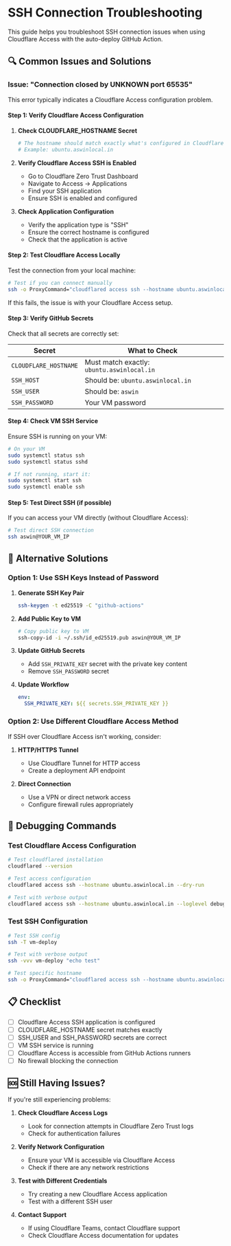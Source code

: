 # SSH Connection Troubleshooting

This guide helps you troubleshoot SSH connection issues when using Cloudflare Access with the auto-deploy GitHub Action.

## 🔍 Common Issues and Solutions

### Issue: "Connection closed by UNKNOWN port 65535"

This error typically indicates a Cloudflare Access configuration problem.

#### **Step 1: Verify Cloudflare Access Configuration**

1. **Check CLOUDFLARE_HOSTNAME Secret**
   ```bash
   # The hostname should match exactly what's configured in Cloudflare Access
   # Example: ubuntu.aswinlocal.in
   ```

2. **Verify Cloudflare Access SSH is Enabled**
   - Go to Cloudflare Zero Trust Dashboard
   - Navigate to Access → Applications
   - Find your SSH application
   - Ensure SSH is enabled and configured

3. **Check Application Configuration**
   - Verify the application type is "SSH"
   - Ensure the correct hostname is configured
   - Check that the application is active

#### **Step 2: Test Cloudflare Access Locally**

Test the connection from your local machine:

```bash
# Test if you can connect manually
ssh -o ProxyCommand="cloudflared access ssh --hostname ubuntu.aswinlocal.in" aswin@ubuntu.aswinlocal.in
```

If this fails, the issue is with your Cloudflare Access setup.

#### **Step 3: Verify GitHub Secrets**

Check that all secrets are correctly set:

| Secret | What to Check |
|--------|---------------|
| `CLOUDFLARE_HOSTNAME` | Must match exactly: `ubuntu.aswinlocal.in` |
| `SSH_HOST` | Should be: `ubuntu.aswinlocal.in` |
| `SSH_USER` | Should be: `aswin` |
| `SSH_PASSWORD` | Your VM password |

#### **Step 4: Check VM SSH Service**

Ensure SSH is running on your VM:

```bash
# On your VM
sudo systemctl status ssh
sudo systemctl status sshd

# If not running, start it:
sudo systemctl start ssh
sudo systemctl enable ssh
```

#### **Step 5: Test Direct SSH (if possible)**

If you can access your VM directly (without Cloudflare Access):

```bash
# Test direct SSH connection
ssh aswin@YOUR_VM_IP
```

## 🔧 Alternative Solutions

### Option 1: Use SSH Keys Instead of Password

1. **Generate SSH Key Pair**
   ```bash
   ssh-keygen -t ed25519 -C "github-actions"
   ```

2. **Add Public Key to VM**
   ```bash
   # Copy public key to VM
   ssh-copy-id -i ~/.ssh/id_ed25519.pub aswin@YOUR_VM_IP
   ```

3. **Update GitHub Secrets**
   - Add `SSH_PRIVATE_KEY` secret with the private key content
   - Remove `SSH_PASSWORD` secret

4. **Update Workflow**
   ```yaml
   env:
     SSH_PRIVATE_KEY: ${{ secrets.SSH_PRIVATE_KEY }}
   ```

### Option 2: Use Different Cloudflare Access Method

If SSH over Cloudflare Access isn't working, consider:

1. **HTTP/HTTPS Tunnel**
   - Use Cloudflare Tunnel for HTTP access
   - Create a deployment API endpoint

2. **Direct Connection**
   - Use a VPN or direct network access
   - Configure firewall rules appropriately

## 🐛 Debugging Commands

### Test Cloudflare Access Configuration

```bash
# Test cloudflared installation
cloudflared --version

# Test access configuration
cloudflared access ssh --hostname ubuntu.aswinlocal.in --dry-run

# Test with verbose output
cloudflared access ssh --hostname ubuntu.aswinlocal.in --loglevel debug
```

### Test SSH Configuration

```bash
# Test SSH config
ssh -T vm-deploy

# Test with verbose output
ssh -vvv vm-deploy "echo test"

# Test specific hostname
ssh -o ProxyCommand="cloudflared access ssh --hostname ubuntu.aswinlocal.in" aswin@ubuntu.aswinlocal.in
```

## 📋 Checklist

- [ ] Cloudflare Access SSH application is configured
- [ ] CLOUDFLARE_HOSTNAME secret matches exactly
- [ ] SSH_USER and SSH_PASSWORD secrets are correct
- [ ] VM SSH service is running
- [ ] Cloudflare Access is accessible from GitHub Actions runners
- [ ] No firewall blocking the connection

## 🆘 Still Having Issues?

If you're still experiencing problems:

1. **Check Cloudflare Access Logs**
   - Look for connection attempts in Cloudflare Zero Trust logs
   - Check for authentication failures

2. **Verify Network Configuration**
   - Ensure your VM is accessible via Cloudflare Access
   - Check if there are any network restrictions

3. **Test with Different Credentials**
   - Try creating a new Cloudflare Access application
   - Test with a different SSH user

4. **Contact Support**
   - If using Cloudflare Teams, contact Cloudflare support
   - Check Cloudflare Access documentation for updates 